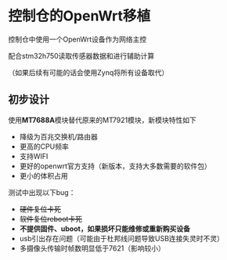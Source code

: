 # 控制仓的OpenWrt移植

控制仓中使用一个OpenWrt设备作为网络主控

配合stm32h750读取传感器数据和进行辅助计算

（如果后续有可能的话会使用Zynq将所有设备取代）

## 初步设计

使用**MT7688A**模块替代原来的MT7921模块，新模块特性如下

* 降级为百兆交换机/路由器
* 更高的CPU频率
* 支持WIFI
* 更好的openwrt官方支持（新版本，支持大多数需要的软件包）
* 更小的体积占用

测试中出现以下bug：

* ~~硬件复位卡死~~
* ~~软件复位reboot卡死~~
* **不提供固件、uboot，如果损坏只能维修或重新购买设备**
* usb引出存在问题（可能由于杜邦线问题导致USB连接失灵时不灵）
* 多摄像头传输时帧数明显低于7621（影响较小）

